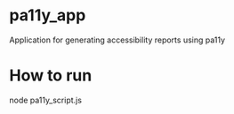 # pa11y_app
Application for generating accessibility reports using pa11y

# How to run
node pa11y_script.js
